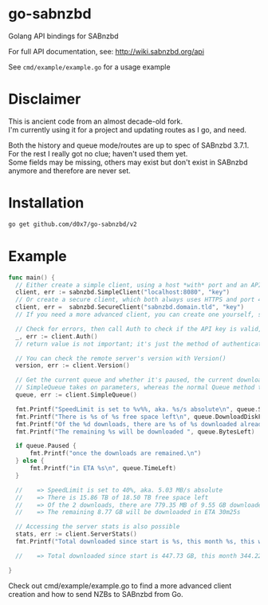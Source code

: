 
# go-sabnzbd

Golang API bindings for SABnzbd

For full API documentation, see: http://wiki.sabnzbd.org/api

See `cmd/example/example.go` for a usage example

# Disclaimer

This is ancient code from an almost decade-old fork.  
I'm currently using it for a project and updating routes as I go, and need.


Both the history and queue mode/routes are up to spec of SABnzbd 3.7.1.  
For the rest I really got no clue; haven't used them yet.  
Some fields may be missing, others may exist but don't exist in SABnzbd anymore and therefore are never set.

# Installation

```bash
go get github.com/d0x7/go-sabnzbd/v2
```

# Example

```go
func main() {
  // Either create a simple client, using a host *with* port and an API key
  client, err := sabnzbd.SimpleClient("localhost:8080", "key")
  // Or create a secure client, which both always uses HTTPS and port 443
  client, err =  sabnzbd.SecureClient("sabnzbd.domain.tld", "key")
  // If you need a more advanced client, you can create one yourself, see the example in cmd/example/example.go for that

  // Check for errors, then call Auth to check if the API key is valid, and check again for potential errors
  _, err := client.Auth()
  // return value is not important; it's just the method of authentication used (apikey in this case)

  // You can check the remote server's version with Version()
  version, err := client.Version()

  // Get the current queue and whether it's paused, the current download speed, et cetera
  // SimpleQueue takes on parameters, whereas the normal Queue method takes paiging parameters (start, limit)
  queue, err := client.SimpleQueue()

  fmt.Printf("SpeedLimit is set to %v%%, aka. %s/s absolute\n", queue.SpeedLimitPercentage, queue.SpeedLimit)
  fmt.Printf("There is %s of %s free space left\n", queue.DownloadDiskFreeSpace, queue.DownloadDiskTotalSpace)
  fmt.Printf("Of the %d downloads, there are %s of %s downloaded already\n", queue.NoOfSlotsTotal, queue.Bytes, queue.BytesTotal)
  fmt.Printf("The remaining %s will be downloaded ", queue.BytesLeft)

  if queue.Paused {
      fmt.Printf("once the downloads are remained.\n")
  } else {
      fmt.Printf("in ETA %s\n", queue.TimeLeft)
  }

  //	=> SpeedLimit is set to 40%, aka. 5.03 MB/s absolute
  //	=> There is 15.86 TB of 18.50 TB free space left
  //	=> Of the 2 downloads, there are 779.35 MB of 9.55 GB downloaded already
  //	=> The remaining 8.77 GB will be downloaded in ETA 30m25s

  // Accessing the server stats is also possible
  stats, err := client.ServerStats()
  fmt.Printf("Total downloaded since start is %s, this month %s, this week %s and today %s\n", stats.Total, stats.Month, stats.Week, stats.Day)

  //	=> Total downloaded since start is 447.73 GB, this month 344.22 GB, this week 38.46 GB and today 965.50 MB

}
```

Check out cmd/example/example.go to find a more advanced client creation and how to send NZBs to SABnzbd from Go.
